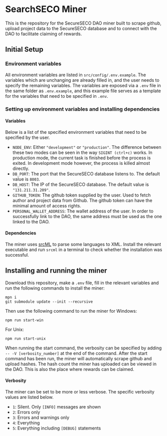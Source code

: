 # SearchSECO Miner
This is the repository for the SecureSECO DAO miner built to scrape github, upload project data to the SecureSECO database and to connect with the DAO to facilitate claiming of rewards.
## Initial Setup
### Environment variables
All environment variables are listed in `src/config/.env.example`. The variables which are unchanging are already filled in, and the user needs to specify the remaining variables. The variables are exposed via a `.env` file in the same folder as `.env.example`, and this example file serves as a template for the variables that need to be specified in `.env`.
### Setting up environment variables and installing dependencies
#### Variables
Below is a list of the specified environment variables that need to be specified by the user.
- `NODE_ENV`: Either `"development"` or `"production"`. The difference between these two modes can be seen in the way `SIGINT (ctrl+c)` works. In production mode, the current task is finished before the process is exited. In development mode however, the process is killed almost directly.
- `DB_PORT`: The port that the SecureSECO database listens to. The default value is `8003`.
- `DB_HOST`: The IP of the SecureSECO database. The default value is `"131.211.31.209"`.
- `GITHUB_TOKEN`: The github token supplied by the user. Used to fetch author and project data from Github. The github token can have the minimal amount of access rights.
- `PERSONAL_WALLET_ADDRESS`: The wallet address of the user. In order to successfully link to the DAO, the same address must be used as the one linked to the DAO.
#### Dependencies
The miner uses [srcML](https://www.srcml.org/#download) to parse some languages to XML. Install the relevant executable and run `srcml` in a terminal to check whether the installation was successful.
## Installing and running the miner
Download this repository, make a `.env` file, fill in the relevant variables and run the following commands to install the miner:
```
mpn i
git submodule update --init --recursive
```
Then use the following command to run the miner for Windows:
```
npm run start-win
```
For Unix:
```
npm run start-unix
```
When running the start command, the verbosity can be specified by adding `-- -V [verbosity_number]` at the end of the command.
After the start command has been run, the miner will automatically scrape github and upload hashes. The hash count the miner has uploaded can be viewed in the DAO. This is also the place where rewards can be claimed.
#### Verbosity
The miner can be set to be more or less verbose. The specific verbosity values are listed below.
- `1`: Silent. Only `[INFO]` messages are shown
- `2`: Errors only
- `3`: Errors and warnings only
- `4`: Everything
- `5`: Everything including `[DEBUG]` statements
